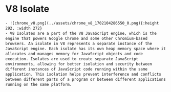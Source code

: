 # V8 Isolate
	- ![chrome_v8.png](../assets/chrome_v8_1702104286550_0.png){:height 292, :width 272}
	- V8 Isolates are a part of the V8 JavaScript engine, which is the engine that powers Google Chrome and some other Chromium-based browsers. An isolate in V8 represents a separate instance of the JavaScript engine. Each isolate has its own heap memory space where it allocates and manages memory for JavaScript objects and code execution. Isolates are used to create separate JavaScript environments, allowing for better isolation and security between different instances of JavaScript code running within the same application. This isolation helps prevent interference and conflicts between different parts of a program or between different applications running on the same platform.